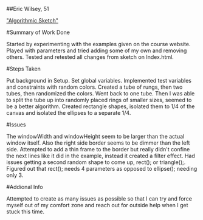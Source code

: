 ##Eric Wilsey, 51

["Algorithmic Sketch"](https://ewilsey.github.io/120-work/hw-6/)

#Summary of Work Done

Started by experimenting with the examples given on the course website. Played with parameters and tried adding some of my own and removing others. Tested and retested all changes from sketch on Index.html.

#Steps Taken

Put background in Setup. Set global variables. Implemented test variables and constraints with random colors. Created a tube of rungs, then two tubes, then randomized the colors. Went back to one tube. Then I was able to split the tube up into randomly placed rings of smaller sizes, seemed to be a better algorithm. Created rectangle shapes, isolated them to 1/4 of the canvas and isolated the ellipses to a separate 1/4.

#Issues

The windowWidth and windowHeight seem to be larger than the actual window itself. Also the right side border seems to be dimmer than the left side. Attempted to add a thin frame to the border but really didn't confine the next lines like it did in the example, instead it created a filter effect. Had issues getting a second random shape to come up, rect(); or triangle();. Figured out that rect(); needs 4 parameters as opposed to ellipse(); needing only 3.

#Addional Info

Attempted to create as many issues as possible so that I can try and force myself out of my comfort zone and reach out for outside help when I get stuck this time.  
